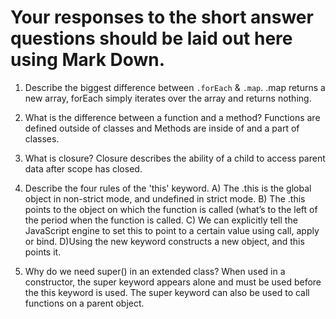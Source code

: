 # Your responses to the short answer questions should be laid out here using Mark Down.
1. Describe the biggest difference between `.forEach` & `.map`.
.map returns a new array, forEach simply iterates over the array and returns nothing.

2. What is the difference between a function and a method?
Functions are defined outside of classes and Methods are inside of and a part of classes.

3. What is closure?
Closure describes the ability of a child to access parent data after scope has closed.

4. Describe the four rules of the 'this' keyword.
 A) The .this is the global object in non-strict mode, and undefined in strict mode.
 B) The .this points to the object on which the function is called (what’s to the left of the period when the function is called.
 C) We can explicitly tell the JavaScript engine to set this to point to a certain value using call, apply or bind.
 D)Using the new keyword constructs a new object, and this points it.

5. Why do we need super() in an extended class?
When used in a constructor, the super keyword appears alone and must be used before the this keyword is used. The super keyword can also be used to call functions on a parent object.
